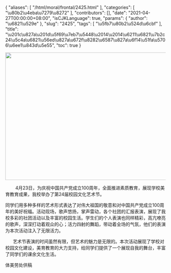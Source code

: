 {
    "aliases": [
        "/html/moral/frontal/2425.html"
    ],
    "categories": [
        "\u80b2\u4eba\u7279\u8272"
    ],
    "contributors": [],
    "date": "2021-04-27T00:00:00+08:00",
    "isCJKLanguage": true,
    "params": {
        "author": "\u6821\u529e"
    },
    "slug": "2425",
    "tags": [
        "\u5fb7\u80b2\u524d\u6cbf"
    ],
    "title": "\u201c\u827a\u201d\u5f69\u7eb7\u5448\u2014\u2014\u6211\u6821\u7b2c24\u5c4a\u6821\u56ed\u827a\u672f\u8282\u6587\u827a\u6f14\u51fa\u5706\u6ee1\u843d\u5e55",
    "toc": true
}


<img
    src="https://cdn.tfls.online/mirror/full/d89b861a15a33ba022d280c964ba170a583e5bc1.jpg"
    style="display:block;margin-left:auto;margin-right:auto;"
    decoding="async"
    fetchpriority="auto"
    loading="lazy"
    height="400"
    width="600"
/>




  





  





         4月23日，为庆祝中国共产党成立100周年，全面推进素质教育，展现学校美育教育成果，我校举办了第24届校园文化艺术节。




同学们用多种多样的艺术形式表达了对伟大祖国的敬意和对中国共产党成立100周年的美好祝福。活动现场，歌声悠扬，掌声雷动，各个社团的汇报表演，展现了我校多彩的社团活动以及丰富的校园生活。学生们的个人表演也同样精彩，高亢嘹亮的歌声，深深打动着观众的心；活力四射的舞蹈，带动着全场的气氛，他们的表演为本次活动注入了无限活力。




      艺术节表演的时间虽然有限，但艺术的魅力是无限的。本次活动展现了学校对校园文化建设，美育教育的大力支持，给同学们提供了一个展现自我的舞台，丰富了同学们的课余文化生活。





体美劳处供稿



  



